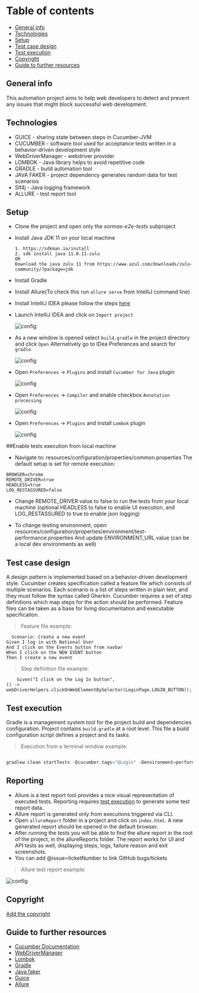 # Table of contents

* [General info](#general-info)
* [Technologies](#technologies)
* [Setup](#setup)
* [Test case design](#test-case-design)
* [Test execution](#test-execution)
* [Copyright](#copyright)
* [Guide to further resources](#guide-to-further-resources)

## General info

This automation project aims to help web developers to detect and prevent any
issues that might block successful web development.

## Technologies

* GUICE - sharing state between steps in Cucumber-JVM
* CUCUMBER - software tool used for acceptance tests written in a
  behavior-driven development style
* WebDriverManager  - webdriver provider
* LOMBOK - Java library helps to avoid repetitive code
* GRADLE - build automation tool
* JAVA FAKER  - project dependency generates random data for test scenarios
* Slf4j - Java logging framework
* ALLURE - test report tool

## Setup

* Clone the project and open only the *sormas-e2e-tests* subproject

* Install Java JDK 11 on your local machine

    ```text
    1. https://sdkman.io/install
    2. sdk install java 11.0.11-zulu
  OR
  Download the java zulu 11 from https://www.azul.com/downloads/zulu-community/?package=jdk
    ```

* Install Gradle
* Install Allure(To check this run `allure serve` from IntelliJ command line)
* Install IntelliJ IDEA please follow the steps [here](https://www.jetbrains.com/idea/)
* Launch IntelliJ IDEA and click on `Import project`

  ![config](./images/sc1.png)

* As a new window is opened select `build.gradle`  in the project directory and
  click `Open`
  Alternatively go to IDea Preferences and search for `gradle`

  ![config](./images/sc2.png)
* Open `Preferences` -> `Plugins` and install `Cucumber for Java` plugin

   ![config](./images/sc4.png)
* Open `Preferences` -> `Compiler` and enable checkbox `Annotation processing`

  ![config](./images/sc6.png)

* Open `Preferences` -> `Plugins` and install `Lombok` plugin

   ![config](./images/sc7.png)
   
##Enable tests execution from local machine   

* Navigate to: resources/configuration/properties/common.properties
The default setup is set for remote execution:

```gherkin
BROWSER=chrome
REMOTE_DRIVER=true
HEADLESS=true 
LOG_RESTASSURED=false
```

* Change REMOTE_DRIVER value to false to run the tests from your local machine (optional HEADLESS to false to enable UI execution, and LOG_RESTASSURED to true to enable json logging)

* To change testing environment, open: resources/configuration/properties/environment/test-performance.properties
And update ENVIRONMENT_URL value (can be a local dev environments as well)
## Test case design

A design pattern is implemented based on a behavior-driven development style.
Cucumber creates specification called a feature file which consists of
multiple scenarios. Each scenario is a list of steps written in plain text, and
they must follow the syntax called Gherkin. Cucumber requires a set of step
definitions which map steps for the action should be performed. Feature files
can be taken as a base for living documentation and executable specification.

> Feature file example:

```gherkin
  Scenario: Create a new event
Given I log in with National User
And I click on the Events button from navbar
When I click on the NEW EVENT button
Then I create a new event
```

> Step definition file example:

```gherkin
    Given("I click on the Log In button",
() -> webDriverHelpers.clickOnWebElementBySelector(LoginPage.LOGIN_BUTTON));
```

## Test execution

Gradle is a management system tool for the project build and dependencies
configuration. Project contains `build.gradle` at a root level.
This file a build configuration script defines a project and its tasks.

> Execution from a terminal window example:

````gradle

gradlew clean startTests -Dcucumber.tags="@Login" -Denvironment=performance

````

## Reporting

* Allure is a test report tool provides a nice visual representation of executed
tests. Reporting requires [test execution](#test-execution) to generate some
test report data.
* Allure report is generated only from executions triggered via CLI.
* Open `allureReport` folder in a project and click on `index.html`. A new
generated report should be opened in the default browser.
* After running the tests you will be able to find the allure report in the root
of the project, in the allureReports folder.
The report works for UI and API tests as well, displaying steps, logs, failure reason and exit screenshots.
* You can add @issue=ticketNumber
to link GitHub bugs/tickets

> Allure test report example:

![config](./images/sc8.png)

## Copyright

[Add the copyright](https://github.com/hzi-braunschweig/SORMAS-Project/blob/development/docs/ADDING_LICENSE.md)

## Guide to further resources

* [Cucumber Documentation](https://cucumber.io/docs/guides/)
* [WebDriverManager](https://bonigarcia.dev/webdrivermanager/)
* [Lombok](https://projectlombok.org/)
* [Gradle](https://gradle.org/)
* [Java faker](https://github.com/DiUS/java-faker)
* [Guice](http://www.thinkcode.se/blog/2017/08/16/sharing-state-between-steps-in-cucumberjvm-using-guice)
* [Allure](https://docs.qameta.io/allure/)
